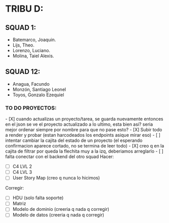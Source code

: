 # TRIBU D:

## SQUAD 1:
- Batemarco, Joaquin.
- Lijs, Theo.
- Lorenzo, Luciano.
- Molina, Taiel Alexis.

## SQUAD 12:
- Anagua, Facundo
- Monzón, Santiago Leonel
- Toyos, Gonzalo Ezequiel


### TO DO PROYECTOS:


<APP>
- [X] cuando actualizas un proyecto/tarea, se guarda nuevamente entonces en el json se ve el proyecto actualizado a lo ultimo, esta bien asi? seria mejor ordenar siempre por nombre para que no pase esto?
- [X] Subir todo a render y probar (estan harcodeados los endpoints asique mirar eso)
- [ ] intentar cambiar la cajita del estado de un proyecto (el esperando confirmacion aparece cortado, no se termina de leer todo)
- [X] creo q en la cajita de filtrar por queda la flechita muy a la izq, deberiamos arreglarlo
- [ ] falta conectar con el backend del otro squad
</APP>

<ENTREGABLES>
Hacer:
      
- [ ] C4 LVL 2
- [ ] C4 LVL 3 
- [ ] User Story Map (creo q nunca lo hicimos)

Corregir:

- [ ] HDU (solo falta soporte)
- [ ] Matriz
- [ ] Modelo de dominio (creeria q nada q corregir)
- [ ] Modelo de datos (creeria q nada q corregir)
</ENTREGABLES>
